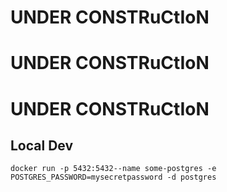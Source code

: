 # UNDER CONSTRuCtIoN
# UNDER CONSTRuCtIoN
# UNDER CONSTRuCtIoN


## Local Dev

```console
docker run -p 5432:5432--name some-postgres -e POSTGRES_PASSWORD=mysecretpassword -d postgres
```
